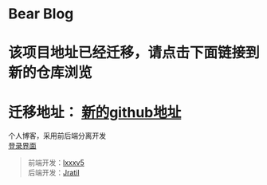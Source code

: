 # Bear Blog
# 该项目地址已经迁移，请点击下面链接到新的仓库浏览  
# 迁移地址： [新的github地址](https://github.com/Jratil/beautiful-blog)  
  
个人博客，采用前后端分离开发  
[登录界面](http://blog.jratil.co)  
    
> 前端开发：[lxxxv5](https://github.com/lxxxv5)  
> 后端开发：[Jratil](https://github.com/Jratil)  

